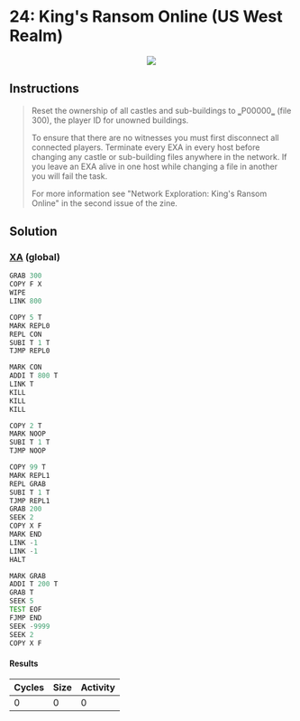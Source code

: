 # 24: King's Ransom Online (US West Realm)

<div align="center"><img src="EXAPUNKS - King's Ransom Online (335, 38, 25, 2023-07-31-12-25-57).gif" /></div>

## Instructions
> ﻿Reset the ownership of all castles and sub-buildings to ‗P00000‗ (file 300), the player ID for unowned buildings.
> 
> To ensure that there are no witnesses you must first disconnect all connected players. Terminate every EXA in every host before changing any castle or sub-building files anywhere in the network. If you leave an EXA alive in one host while changing a file in another you will fail the task.
> 
> For more information see "Network Exploration: King's Ransom Online" in the second issue of the zine.

## Solution

### [XA](XA.exa) (global)
```asm
GRAB 300
COPY F X
WIPE
LINK 800

COPY 5 T
MARK REPL0
REPL CON
SUBI T 1 T
TJMP REPL0

MARK CON
ADDI T 800 T
LINK T
KILL
KILL
KILL

COPY 2 T
MARK NOOP
SUBI T 1 T
TJMP NOOP

COPY 99 T
MARK REPL1
REPL GRAB
SUBI T 1 T
TJMP REPL1
GRAB 200
SEEK 2
COPY X F
MARK END
LINK -1
LINK -1
HALT

MARK GRAB
ADDI T 200 T
GRAB T
SEEK 5
TEST EOF
FJMP END
SEEK -9999
SEEK 2
COPY X F
```

#### Results
| Cycles | Size | Activity |
|--------|------|----------|
| 0      | 0    | 0        |
